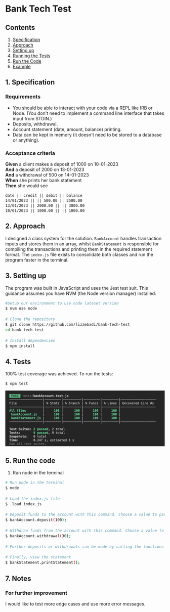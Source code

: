 # Bank Tech Test

## Contents

1. [Specification](#specification)
2. [Approach](#approach)
3. [Setting up](#setting-up)
4. [Running the Tests](#running-the-tests)
6. [Run the Code](#run-the-code)
7. [Example](#example)

## 1. Specification

### Requirements

* You should be able to interact with your code via a REPL like IRB or Node.  (You don't need to implement a command line interface that takes input from STDIN.)
* Deposits, withdrawal.
* Account statement (date, amount, balance) printing.
* Data can be kept in memory (it doesn't need to be stored to a database or anything).

### Acceptance criteria

**Given** a client makes a deposit of 1000 on 10-01-2023  
**And** a deposit of 2000 on 13-01-2023  
**And** a withdrawal of 500 on 14-01-2023  
**When** she prints her bank statement  
**Then** she would see

```
date || credit || debit || balance
14/01/2023 || || 500.00 || 2500.00
13/01/2023 || 2000.00 || || 3000.00
10/01/2023 || 1000.00 || || 1000.00
```

## 2. Approach

I designed a class system for the solution. `BankAccount` handles transaction inputs and stores them in an array, whilst `BankStatement` is responsible for compiling the transactions and printing them in the required statement format. The `index.js` file exists to consolidate both classes and run the program faster in the terminal.

## 3. Setting up

The program was built in JavaScript and uses the Jest test suit. This guidance assumes you have NVM (the Node version manager) installed:

```bash
#Setup our environment to use node lateset version 
$ nvm use node

# Clone the repository 
$ git clone https://github.com/lizaebadi/bank-tech-test
cd bank-tech-test

# Install dependencies
$ npm install
```

## 4. Tests

100% test coverage was achieved. To run the tests:

```bash
$ npm test
```
![Test Coverage](./images/test_coverage.png)

## 5. Run the code

1. Run node in the terminal 

```bash
# Run node in the terminal
$ node

# Load the index.js file  
$ .load index.js

# Deposit funds to the account with this command. Choose a value to pass as a parameter (100 has been used as an example)
$ bankAccount.deposit(100);

# Withdraw funds from the account with this command. Choose a value to pass as a parameter (30 has been used as an example)
$ bankAccount.withdrawal(30);

# Further deposits or withdrawals can be made by calling the functions again

# Finally, view the statement
$ bankStatement.printStatement();
```

## 7. Notes

### For further improvement

I would like to test more edge cases and use more error messages.
